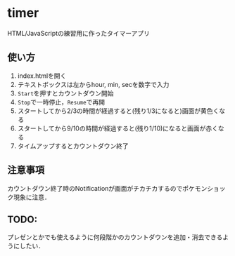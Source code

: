 # timer
HTML/JavaScriptの練習用に作ったタイマーアプリ

## 使い方
1. index.htmlを開く
2. テキストボックスは左からhour, min, secを数字で入力
3. `Start`を押すとカウントダウン開始
4. `Stop`で一時停止，`Resume`で再開
5. スタートしてから2/3の時間が経過すると(残り1/3になると)画面が黄色くなる
6. スタートしてから9/10の時間が経過すると(残り1/10)になると画面が赤くなる
7. タイムアップするとカウントダウン終了

## 注意事項
カウントダウン終了時のNotificationが画面がチカチカするのでポケモンショック現象に注意．

## TODO:
プレゼンとかでも使えるように何段階かのカウントダウンを追加・消去できるようにしたい．

